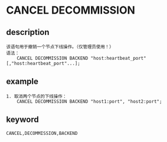 <!-- 
Licensed to the Apache Software Foundation (ASF) under one
or more contributor license agreements.  See the NOTICE file
distributed with this work for additional information
regarding copyright ownership.  The ASF licenses this file
to you under the Apache License, Version 2.0 (the
"License"); you may not use this file except in compliance
with the License.  You may obtain a copy of the License at

  http://www.apache.org/licenses/LICENSE-2.0

Unless required by applicable law or agreed to in writing,
software distributed under the License is distributed on an
"AS IS" BASIS, WITHOUT WARRANTIES OR CONDITIONS OF ANY
KIND, either express or implied.  See the License for the
specific language governing permissions and limitations
under the License.
-->

# CANCEL DECOMMISSION
## description

    该语句用于撤销一个节点下线操作。（仅管理员使用！）
    语法：
        CANCEL DECOMMISSION BACKEND "host:heartbeat_port"[,"host:heartbeat_port"...];
        
## example

    1. 取消两个节点的下线操作：
        CANCEL DECOMMISSION BACKEND "host1:port", "host2:port";

## keyword
    CANCEL,DECOMMISSION,BACKEND

